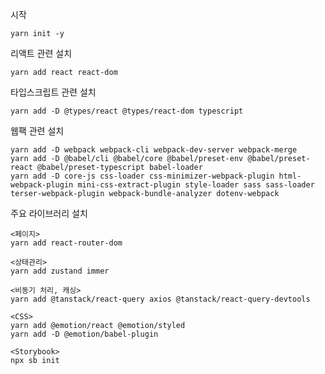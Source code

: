 시작

    yarn init -y

리액트 관련 설치

    yarn add react react-dom

타입스크립트 관련 설치

    yarn add -D @types/react @types/react-dom typescript

웹팩 관련 설치

    yarn add -D webpack webpack-cli webpack-dev-server webpack-merge
    yarn add -D @babel/cli @babel/core @babel/preset-env @babel/preset-react @babel/preset-typescript babel-loader
    yarn add -D core-js css-loader css-minimizer-webpack-plugin html-webpack-plugin mini-css-extract-plugin style-loader sass sass-loader terser-webpack-plugin webpack-bundle-analyzer dotenv-webpack

주요 라이브러리 설치

    <페이지>
    yarn add react-router-dom

    <상태관리>
    yarn add zustand immer

    <비동기 처리, 캐싱>
    yarn add @tanstack/react-query axios @tanstack/react-query-devtools

    <CSS>
    yarn add @emotion/react @emotion/styled
    yarn add -D @emotion/babel-plugin

    <Storybook>
    npx sb init
